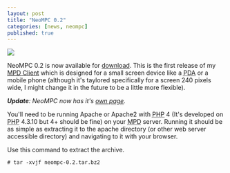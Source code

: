 ```yaml
---
layout: post
title: "NeoMPC 0.2"
categories: [news, neompc]
published: true
---
```


<a href="http://www.pixelhum.com/archives/2005-05-29/neompc-02/"><img class="centered" src="/images/mpd_client.png" /></a>

NeoMPC 0.2 is now available for <a href="http://neompc.googlecode.com/files/neompc-0.2.tar.bz2">download</a>.  This is the first release of my <a href="http://www.pixelhum.com/archives/2005-05-12/pocket-mpd-client/"><acronym title="Music Player Daemon">MPD</acronym> Client</a> which is designed for a small screen device like a <acronym title="Personal Digital Assistant">PDA</acronym> or a mobile phone (although it's taylored specifically for a screen 240 pixels wide, I might change it in the future to be a little more flexible).

<em><strong>Update</strong>: NeoMPC now has it's <a title="NeoMPC" href="/neompc/">own page</a>.</em>
<!-- more -->

You'll need to be running Apache or Apache2 with <acronym title="PHP Hypertext Preprocessor">PHP</acronym> 4 (It's developed on <acronym title="PHP Hypertext Preprocessor">PHP</acronym> 4.3.10 but 4+ should be fine) on your <acronym title="Music Player Daemon">MPD</acronym> server.  Running it should be as simple as extracting it to the apache directory (or other web server accessible directory) and navigating to it with your browser.

Use this command to extract the archive.
<pre><code># tar -xvjf neompc-0.2.tar.bz2</code></pre>
